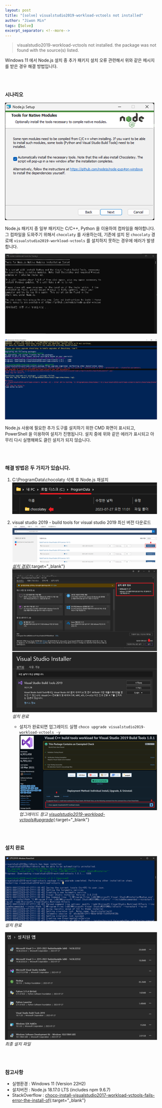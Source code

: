 ```yaml
---
layout: post
title: "[solve] visualstudio2019-workload-vctools not installed"
author: "Jiwon Min"
tags: [Solve]
excerpt_separator: <!--more-->
---
```


> visualstudio2019-workload-vctools not installed. the package was not found with the source(s) listed.

Windows 11 에서 Node.js 설치 중 추가 패키지 설치 오류 관련해서 위와 같은 메시지를 받은 경우 해결 방법입니다.<!--more-->

<br />
<br />

### 시나리오

![Node.js Setup](../assets/img/solve/visualstudio2019-workload-vctools/1-1.%20Node.js%20Setup%20-%20Automatically%20install%20the%20necessary%20tools.png "Node.js Setup - Automatically install the necessary tools")

Node.js 패키지 중 일부 패키지는 C/C++, Python 을 이용하여 컴파일을 해야합니다.
그 컴파일을 도와주기 위해서 `chocolaty` 를 사용하는데, 기존에 설치 된 `chocolaty` 경로에 `visualstudio2019-workload-vctools` 를 설치하지 못하는 경우에 에러가 발생합니다.

![Node.js Setup](../assets/img/solve/visualstudio2019-workload-vctools/1-2.%20Node.js%20Setup%20-%20%20necessary%20tools%20for%20Node.js%20installing.png "Node.js Setup -  necessary tools for Node.js installing")

![Problem](../assets/img/solve/visualstudio2019-workload-vctools/2.%20%5BProblem%5D%20visualstudio2019-workload-vctools%20is%20not%20installed.png "visualstudio2019-workload-vctools is not installed")

Node.js 사용에 필요한 추가 도구를 설치하기 위한 CMD 화면이 표시되고, PowerShell 을 이용하여 설치가 진행됩니다. 
설치 중에 위와 같은 에러가 표시되고 아무리 다시 실행해봐도 클린 설치가 되지 않습니다.

<br />
<br />

### 해결 방법은 두 가지가 있습니다.

1. C:\ProgramData\chocolaty 삭제 후 Node.js 재설치
   ![Solve 1](../assets/img/solve/visualstudio2019-workload-vctools/3.%20%5BSolve%5D%20Delete%20chocolatey%20and%20reinstall%20Node.js.png "Delete chocolatey and reinstall Node.js")

2. visual studio 2019 - build tools for visual studio 2019 최신 버전 다운로드
   ![Solve 2](../assets/img/solve/visualstudio2019-workload-vctools/4-1.%20%5BSolve%5D%20Download%20Build%20Tools%20for%20Visual%20Studio%202019.png "Download Build Tools for Visual Studio 2019")
   _[설치 경로](https://my.visualstudio.com/Downloads?q=visual%20studio%202019 "설치 경로")_{:target="_blank"}
   ![Solve 2](../assets/img/solve/visualstudio2019-workload-vctools/4-2.%20%5BSolve%5D%20MSBuild%20Tools%20install.png "MSBuild Tools install")
   ![Solve 2](../assets/img/solve/visualstudio2019-workload-vctools/4-3.%20%5BSolve%5D%20Complete%20install%20MSBuild%20Tools.png "Complete install MSBuild Tools")
   _설치 완료_

   - 설치가 완료되면 업그레이드 실행 `choco upgrade visualstudio2019-workload-vctools -y`
      ![Solve 2](../assets/img/solve/visualstudio2019-workload-vctools/4-4.%20%5BSolve%5D%20Upgrade%20visualstudio2019-workload-vctools%20using%20choco.png "Upgrade visualstudio2019-workload-vctools using choco")
      _업그레이드 참고 [visualstudio2019-workload-vctools#upgrade](https://community.chocolatey.org/packages/visualstudio2019-workload-vctools#upgrade "업그레이드 참고")_{:target="_blank"}

<br />
<br />

### 설치 완료

![Complete](../assets/img/solve/visualstudio2019-workload-vctools/5-1.%20%5BComplete%5D%20The%20upgrade%20of%20visualstudio2019buildtools%20was%20successful.png "The upgrade of visualstudio2019buildtools was successful")
_설치 완료_

![Complete](../assets/img/solve/visualstudio2019-workload-vctools/5-2.%20%5BComplete%5D%20Successful%20installed%20program%20files.png "Successful installed program files")
_최종 설치 파일_

<br />
<br />

### 참고사항

- 실행환경 : Windows 11 (Version 22H2)
- 설치버전 : Node.js 18.17.0 LTS (includes npm 9.6.7)
- StackOverflow : [choco-install-visualstudio2017-workload-vctools-fails-error-the-install-of](https://stackoverflow.com/questions/65185384/choco-install-visualstudio2017-workload-vctools-fails-error-the-install-of "StackOverflow 참고사항"){:target="_blank"}